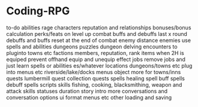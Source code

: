 # Coding-RPG
to-do
abilities
    rage
characters
    reputation and relationships
    bonuses/bonus calculation
    perks/feats on level up
combat
    buffs and debuffs last x round
    debuffs and buffs reset at the end of combat
    enemy distance
    enemies use spells and abilities
dungeons
    puzzles
    dungeon delving
encounters
    to pluginto towns etc
factions
    members, reputation, rank
items
    when 2H is equiped prevent offhand
    equip and unequip effect
jobs
    remove jobs and just learn spells or abilities es/whatever
locations
    dungeons/towns etc
    plug into menus etc
    riverside/lake/docks
menus
    object more for towns/inns
quests
    lumbermill quest
    collection quests
spells
    healing spell
    buff spells
    debuff spells
scripts
skills
    fishing, cooking, blacksmithing, weapon and attack skills
statuses
    duration
story
    intro
    more conversations and conversation options
ui
    format menus etc
other
    loading and saving    
